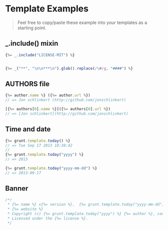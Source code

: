 # Template Examples

> Feel free to copy/paste these example into your templates as a starting point.


## _.include() mixin

```js
{%= _.include("LICENSE-MIT") %}


{%= _("**", "\n\n***\n").glob().replace(/\#/g, "####") %}
```

## AUTHORS file


```js
{%= author.name %} ({%= author.url %})
// => Jon schlinkert (http://github.com/jonschlinkert)

[{%= authors[0].name %}]({%= authors[0].url %})
// => [Jon schlinkert](http://github.com/jonschlinkert)
```


## Time and date

```js
{%= grunt.template.today() %}
// => Tue Sep 17 2013 18:38:42
//
{%= grunt.template.today("yyyy") %}
// => 2013

{%= grunt.template.today("yyyy-mm-dd") %}
// => 2013-09-17
```


## Banner

```js
/*!
 * {%= name %} v{%= version %},  {%= grunt.template.today("yyyy-mm-dd") %}
 * {%= website %}
 * Copyright (c) {%= grunt.template.today("yyyy") %} {%= author %}, contributors.
 * Licensed under the {%= license %}.
 */
```

